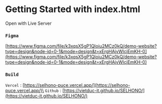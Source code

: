 # Getting Started with index.html

Open with Live Server

### `Figma`

[https://www.figma.com/file/k3xqsX5gP1QIoiu2MCz0kQ/demo-website?type=design&node-id=0-1&mode=design&t=xErgHAjvWlcjEmKH-0](https://www.figma.com/file/k3xqsX5gP1QIoiu2MCz0kQ/demo-website?type=design&node-id=0-1&mode=design&t=xErgHAjvWlcjEmKH-0)

### `Build`

`Vercel` : [https://selhono-puce.vercel.app/](https://selhono-puce.vercel.app/)\
`Github` : [https://vietduc-it.github.io/SELHONO/](https://vietduc-it.github.io/SELHONO/)
